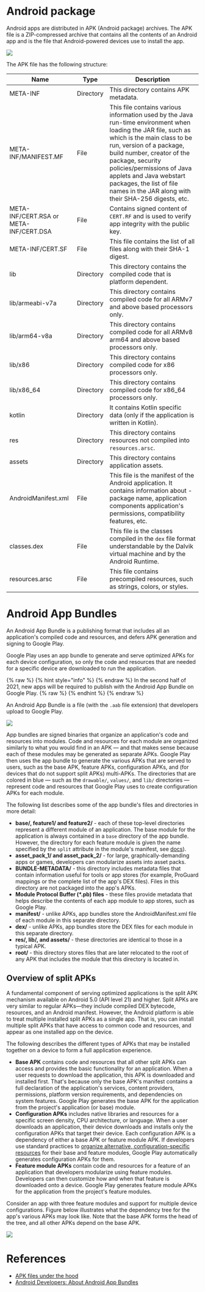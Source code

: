 # Android package

Android apps are distributed in APK (Android package) archives. The APK file is a ZIP-compressed archive that contains all the contents of an Android app and is the file that Android-powered devices use to install the app.

![](img/apk-structure.png)

The APK file has the following structure:

| Name | Type | Description |
| --- | --- | --- |
| META-INF | Directory | This directory contains APK metadata. |
| META-INF/MANIFEST.MF | File | This file contains various information used by the Java run-time environment when loading the JAR file, such as which is the main class to be run, version of a package, build number, creator of the package, security policies/permissions of Java applets and Java webstart packages, the list of file names in the JAR along with their SHA-256 digests, etc. |
| META-INF/CERT.RSA or META-INF/CERT.DSA | File | Contains signed content of `CERT.RF` and is used to verify app integrity with the public key. |
| META-INF/CERT.SF | File | This file contains the list of all files along with their SHA-1 digest. |
| lib | Directory | This directory contains the compiled code that is platform dependent. |
| lib/armeabi-v7a | Directory | This directory contains compiled code for all ARMv7 and above based processors only. |
| lib/arm64-v8a | Directory | This directory contains compiled code for all ARMv8 arm64 and above based processors only. |
| lib/x86 | Directory | This directory contains compiled code for x86 processors only. |
| lib/x86_64 | Directory | This directory contains compiled code for x86_64 processors only. |
| kotlin | Directory | It contains Kotlin specific data (only if the application is written in Kotlin). |
| res | Directory | This directory contains resources not compiled into `resources.arsc`. |
| assets | Directory | This directory contains application assets. |
| AndroidManifest.xml | File | This file is the manifest of the Android application. It contains information about - package name, application components application's permissions, compatibility features, etc. |
| classes.dex | File | This file is the classes compiled in the `dex` file format understandable by the Dalvik virtual machine and by the Android Runtime. |
| resources.arsc | File | This file contains precompiled resources, such as strings, colors, or styles. |

# Android App Bundles

An Android App Bundle is a publishing format that includes all an application's compiled code and resources, and defers APK generation and signing to Google Play.

Google Play uses an app bundle to generate and serve optimized APKs for each device configuration, so only the code and resources that are needed for a specific device are downloaded to run the application.

{% raw %} {% hint style="info" %} {% endraw %}
In the second half of 2021, new apps will be required to publish with the Android App Bundle on Google Play.
{% raw %} {% endhint %} {% endraw %}

An Android App Bundle is a file (with the `.aab` file extension) that developers upload to Google Play.

![](img/aab-format.png)

App bundles are signed binaries that organize an application's code and resources into modules. Code and resources for each module are organized similarly to what you would find in an APK — and that makes sense because each of these modules may be generated as separate APKs. Google Play then uses the app bundle to generate the various APKs that are served to users, such as the base APK, feature APKs, configuration APKs, and (for devices that do not support split APKs) multi-APKs. The directories that are colored in blue — such as the `drawable/`, `values/`, and `lib/` directories — represent code and resources that Google Play uses to create configuration APKs for each module.

The following list describes some of the app bundle's files and directories in more detail:
- **base/, feature1/ and feature2/** - each of these top-level directories represent a different module of an application. The base module for the application is always contained in a `base` directory of the app bundle. However, the directory for each feature module is given the name specified by the `split` attribute in the module's manifest, see [docs](https://developer.android.com/guide/app-bundle/play-feature-delivery#feature-module-manifest)).
- **asset_pack_1/ and asset_pack_2/** - for large, graphically-demanding apps or games, developers can modularize assets into asset packs.
- **BUNDLE-METADATA/** - this directory includes metadata files that contain information useful for tools or app stores (for example, ProGuard mappings or the complete list of the app's DEX files). Files in this directory are not packaged into the app's APKs.
- **Module Protocol Buffer (*.pb) files** - these files provide metadata that helps describe the contents of each app module to app stores, such as Google Play.
- **manifest/** - unlike APKs, app bundles store the AndroidManifest.xml file of each module in this separate directory.
- **dex/** - unlike APKs, app bundles store the DEX files for each module in this separate directory.
- **res/, lib/, and assets/** - these directories are identical to those in a typical APK.
- **root/** - this directory stores files that are later relocated to the root of any APK that includes the module that this directory is located in.

## Overview of split APKs

A fundamental component of serving optimized applications is the split APK mechanism available on Android 5.0 (API level 21) and higher. Split APKs are very similar to regular APKs—they include compiled DEX bytecode, resources, and an Android manifest. However, the Android platform is able to treat multiple installed split APKs as a single app. That is, you can install multiple split APKs that have access to common code and resources, and appear as one installed app on the device.

The following describes the different types of APKs that may be installed together on a device to form a full application experience.
- **Base APK** contains code and resources that all other split APKs can access and provides the basic functionality for an application. When a user requests to download the application, this APK is downloaded and installed first. That's because only the base APK's manifest contains a full declaration of the application's services, content providers, permissions, platform version requirements, and dependencies on system features. Google Play generates the base APK for the application from the project's application (or base) module.
- **Configuration APKs** includes native libraries and resources for a specific screen density, CPU architecture, or language. When a user downloads an application, their device downloads and installs only the configuration APKs that target their device. Each configuration APK is a dependency of either a base APK or feature module APK. If developers use standard practices to [organize alternative, configuration-specific resources](https://developer.android.com/guide/topics/resources/providing-resources#AlternativeResources) for their base and feature modules, Google Play automatically generates configuration APKs for them.
- **Feature module APKs** contain code and resources for a feature of an application that developers modularize using feature modules. Developers can then customize how and when that feature is downloaded onto a device. Google Play generates feature module APKs for the application from the project's feature modules.

Consider an app with three feature modules and support for multiple device configurations. Figure below illustrates what the dependency tree for the app's various APKs may look like. Note that the base APK forms the head of the tree, and all other APKs depend on the base APK.

![](img/apk-splits-tree.png)

# References

- [APK files under the hood](https://www.appdome.com/no-code-mobile-integration-knowledge-base/apk-files-under-the-hood/)
- [Android Developers: About Android App Bundles](https://developer.android.com/guide/app-bundle)
